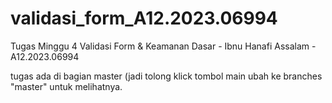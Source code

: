 # validasi_form_A12.2023.06994
Tugas Minggu 4 Validasi Form &amp; Keamanan Dasar - Ibnu Hanafi Assalam - A12.2023.06994


tugas ada di bagian master (jadi tolong klick tombol main ubah ke branches  "master" untuk melihatnya. 
